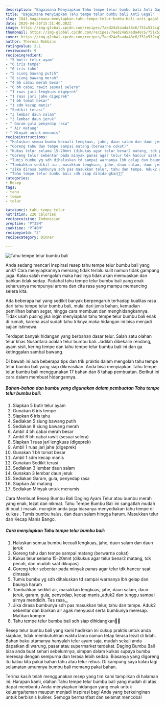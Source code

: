 ```yaml
---
description: "Bagaimana Menyiapkan Tahu tempe telur bumbu bali Anti Gagal"
title: "Bagaimana Menyiapkan Tahu tempe telur bumbu bali Anti Gagal"
slug: 1841-bagaimana-menyiapkan-tahu-tempe-telur-bumbu-bali-anti-gagal
date: 2020-04-26T15:51:40.382Z
image: https://img-global.cpcdn.com/recipes/7aed24a5aada48c6/751x532cq70/tahu-tempe-telur-bumbu-bali-foto-resep-utama.jpg
thumbnail: https://img-global.cpcdn.com/recipes/7aed24a5aada48c6/751x532cq70/tahu-tempe-telur-bumbu-bali-foto-resep-utama.jpg
cover: https://img-global.cpcdn.com/recipes/7aed24a5aada48c6/751x532cq70/tahu-tempe-telur-bumbu-bali-foto-resep-utama.jpg
author: Theresa Robbins
ratingvalue: 3.1
reviewcount: 9
recipeingredient:
- "5 butir telur ayam"
- "6 iris tempe"
- "6 iris tahu"
- "5 siung bawang putih"
- "8 siung bawang merah"
- "4 bh cabai merah besar"
- "6 bh cabai rawit sesuai selera"
- "1 ruas jari lengkuas digeprek"
- "1 ruas jari jahe digeprek"
- "1 bh tomat besar"
- "1 sdm kecap manis"
- "Sedikit terasi"
- "3 lembar daun salam"
- "3 lembar daun jeruk"
- " Garam gula penyedap rasa"
- " Air matang"
- " Minyak untuk menumis"
recipeinstructions:
- "Haluskan semua bumbu kecuali lengkuas, jahe, daun salam dan daun jeruk"
- "Goreng tahu dan tempe sampai matang (berwarna cokat)"
- "Kukus telur selama 15-20mnt (dikukus agar telur benar2 matang, tdk pecah, dan mudah saat dikupas)"
- "Goreng telur sebentar pada minyak panas agar telur tdk hancur saat dimasak"
- "Tumis bumbu yg sdh dihaluskan td sampai warnanya lbh gelap dan baunya harum"
- "Tambahkan sedikit air, masukkan lengkuas, jahe, daun salam, daun jeruk, garam, gula, penyedap, kecap manis,,aduk2 dan tunggu sampai airnya mendidih. Tes rasa,,,"
- "Jika dirasa bumbunya sdh pas masukkan telur, tahu dan tempe. Aduk2 sebentar dan biarkan air agak menyusut serta bumbunya meresap. Matikan kompor"
- "Tahu tempe telur bumbu bali sdh siap dihidangkan🤩🤩"
categories:
- Resep
tags:
- tahu
- tempe
- telur

katakunci: tahu tempe telur 
nutrition: 220 calories
recipecuisine: Indonesian
preptime: "PT35M"
cooktime: "PT40M"
recipeyield: "3"
recipecategory: Dinner

---
```



![Tahu tempe telur bumbu bali](https://img-global.cpcdn.com/recipes/7aed24a5aada48c6/751x532cq70/tahu-tempe-telur-bumbu-bali-foto-resep-utama.jpg)

Anda sedang mencari inspirasi resep tahu tempe telur bumbu bali yang unik? Cara menyiapkannya memang tidak terlalu sulit namun tidak gampang juga. Kalau salah mengolah maka hasilnya tidak akan memuaskan dan bahkan tidak sedap. Padahal tahu tempe telur bumbu bali yang enak seharusnya mempunyai aroma dan cita rasa yang mampu memancing selera kita.

Ada beberapa hal yang sedikit banyak berpengaruh terhadap kualitas rasa dari tahu tempe telur bumbu bali, mulai dari jenis bahan, kemudian pemilihan bahan segar, hingga cara membuat dan menghidangkannya. Tidak usah pusing jika ingin menyiapkan tahu tempe telur bumbu bali enak di rumah, karena asal sudah tahu triknya maka hidangan ini bisa menjadi sajian istimewa.

Terdapat banyak hidangan yang berbahan dasar telur. Salah satu olahan telur khas Nusantara adalah telur bumbu bali. Jadilah dibekalin rendang, ayam sisit, kering tempe dan tahu tempe telur bumbu bali ini dan ga ketinggalan sambal bawang.


Di bawah ini ada beberapa tips dan trik praktis dalam mengolah tahu tempe telur bumbu bali yang siap dikreasikan. Anda bisa menyiapkan Tahu tempe telur bumbu bali menggunakan 17 bahan dan 8 tahap pembuatan. Berikut ini cara dalam membuat hidangannya.

<!--inarticleads1-->

##### Bahan-bahan dan bumbu yang digunakan dalam pembuatan Tahu tempe telur bumbu bali:

1. Siapkan 5 butir telur ayam
1. Gunakan 6 iris tempe
1. Siapkan 6 iris tahu
1. Sediakan 5 siung bawang putih
1. Sediakan 8 siung bawang merah
1. Ambil 4 bh cabai merah besar
1. Ambil 6 bh cabai rawit (sesuai selera)
1. Siapkan 1 ruas jari lengkuas (digeprek)
1. Ambil 1 ruas jari jahe (digeprek)
1. Gunakan 1 bh tomat besar
1. Ambil 1 sdm kecap manis
1. Gunakan Sedikit terasi
1. Sediakan 3 lembar daun salam
1. Gunakan 3 lembar daun jeruk
1. Sediakan  Garam, gula, penyedap rasa
1. Siapkan  Air matang
1. Sediakan  Minyak untuk menumis


Cara Membuat Resep Bumbu Bali Daging Ayam Telur atau bumbu merah yang enak, lezat dan nikmat. Tahu Tempe Bumbu Bali ini sangatlah mudah di buat / masak. mungkin anda juga biasanya menyediakan tahu tempe di kulkas . Tumis bumbu halus, dan daun salam hingga harum. Masukkan telur dan Kecap Manis Bango. 

<!--inarticleads2-->

##### Cara menyiapkan Tahu tempe telur bumbu bali:

1. Haluskan semua bumbu kecuali lengkuas, jahe, daun salam dan daun jeruk
1. Goreng tahu dan tempe sampai matang (berwarna cokat)
1. Kukus telur selama 15-20mnt (dikukus agar telur benar2 matang, tdk pecah, dan mudah saat dikupas)
1. Goreng telur sebentar pada minyak panas agar telur tdk hancur saat dimasak
1. Tumis bumbu yg sdh dihaluskan td sampai warnanya lbh gelap dan baunya harum
1. Tambahkan sedikit air, masukkan lengkuas, jahe, daun salam, daun jeruk, garam, gula, penyedap, kecap manis,,aduk2 dan tunggu sampai airnya mendidih. Tes rasa,,,
1. Jika dirasa bumbunya sdh pas masukkan telur, tahu dan tempe. Aduk2 sebentar dan biarkan air agak menyusut serta bumbunya meresap. Matikan kompor
1. Tahu tempe telur bumbu bali sdh siap dihidangkan🤩🤩


Resep telur bumbu bali yang kami hadirkan ini cukup praktis untuk anda siapkan, tidak membutuhkan waktu lama namun tetap terasa lezat di lidah. Bahan baku utamanya hanyalah telur ayam saja, mudah sekali anda dapatkan di warung, pasar atau supermarket terdekat. Daging Bumbu Bali bisa anda buat sehari sebelumnya, simpan dalam kulkas supaya bumbu meresap dengan sempurna dan terasa lebih sedap. Biasanya yang digoreng itu kalau kita pakai bahan tahu atau telur rebus. Di kampung saya kalau lagi selamatan umumnya bumbu bali memang pakai bahan. 

Terima kasih telah menggunakan resep yang tim kami tampilkan di halaman ini. Harapan kami, olahan Tahu tempe telur bumbu bali yang mudah di atas dapat membantu Anda menyiapkan hidangan yang enak untuk keluarga/teman maupun menjadi inspirasi bagi Anda yang berkeinginan untuk berbisnis kuliner. Semoga bermanfaat dan selamat mencoba!
